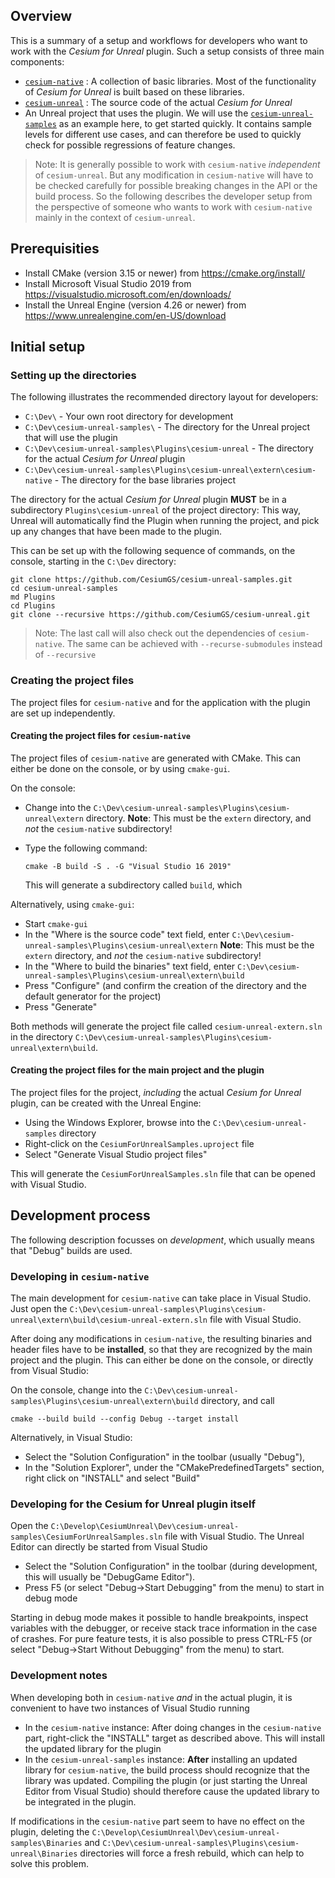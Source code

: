 ## Overview

This is a summary of a setup and workflows for developers who want to work with the *Cesium for Unreal* plugin. Such a setup consists of three main components:

- [`cesium-native`](https://github.com/CesiumGS/cesium-native) : A collection of basic libraries. Most of the functionality of *Cesium for Unreal* is built based on these libraries.
- [`cesium-unreal`](https://github.com/CesiumGS/cesium-unreal) : The source code of the actual *Cesium for Unreal*
- An Unreal project that uses the plugin. We will use the [`cesium-unreal-samples`](https://github.com/CesiumGS/cesium-unreal-samples) as an example here, to get started quickly. It contains sample levels for different use cases, and can therefore be used to quickly check for possible regressions of feature changes.

> Note: It is generally possible to work with `cesium-native` *independent* of `cesium-unreal`. But any modification in `cesium-native` will have to be checked carefully for possible breaking changes in the API or the build process. So the following describes the developer setup from the perspective of someone who wants to work with `cesium-native` mainly in the context of `cesium-unreal`.

## Prerequisities

- Install CMake (version 3.15 or newer) from https://cmake.org/install/
- Install Microsoft Visual Studio 2019 from https://visualstudio.microsoft.com/en/downloads/ 
- Install the Unreal Engine (version 4.26 or newer) from https://www.unrealengine.com/en-US/download


## Initial setup 

### Setting up the directories

The following illustrates the recommended directory layout for developers:

- `C:\Dev\`  - Your own root directory for development
- `C:\Dev\cesium-unreal-samples\` - The directory for the Unreal project that will use the plugin
- `C:\Dev\cesium-unreal-samples\Plugins\cesium-unreal` - The directory for the actual *Cesium for Unreal* plugin
- `C:\Dev\cesium-unreal-samples\Plugins\cesium-unreal\extern\cesium-native` - The directory for the base libraries project

The directory for the actual *Cesium for Unreal* plugin **MUST** be in a subdirectory `Plugins\cesium-unreal` of the project directory: This way, Unreal will automatically find the Plugin when running the project, and pick up any changes that have been made to the plugin.

This can be set up with the following sequence of commands, on the console, starting in the `C:\Dev` directory:

    git clone https://github.com/CesiumGS/cesium-unreal-samples.git
    cd cesium-unreal-samples
    md Plugins
    cd Plugins
    git clone --recursive https://github.com/CesiumGS/cesium-unreal.git

> Note: The last call will also check out the dependencies of `cesium-native`. The same can be achieved with `--recurse-submodules` instead of `--recursive`

### Creating the project files

The project files for `cesium-native` and for the application with the plugin are set up independently.

#### Creating the project files for `cesium-native` 

The project files of `cesium-native` are generated with CMake. This can either be done on the console, or by using `cmake-gui`.

On the console:

- Change into the `C:\Dev\cesium-unreal-samples\Plugins\cesium-unreal\extern` directory. 
  **Note**: This must be the `extern` directory, and *not* the `cesium-native` subdirectory!
- Type the following command:

      cmake -B build -S . -G "Visual Studio 16 2019"

  This will generate a subdirectory called `build`, which 

Alternatively, using `cmake-gui`:

- Start `cmake-gui`
- In the "Where is the source code" text field, enter
  `C:\Dev\cesium-unreal-samples\Plugins\cesium-unreal\extern`
  **Note**: This must be the `extern` directory, and *not* the `cesium-native` subdirectory!
- In the "Where to build the binaries" text field, enter
  `C:\Dev\cesium-unreal-samples\Plugins\cesium-unreal\extern\build`
- Press "Configure" (and confirm the creation of the directory and the default generator for the project)
- Press "Generate"

Both methods will generate the project file called `cesium-unreal-extern.sln` in the directory `C:\Dev\cesium-unreal-samples\Plugins\cesium-unreal\extern\build`. 


#### Creating the project files for the main project and the plugin

The project files for the project, *including* the actual *Cesium for Unreal* plugin, can be created with the Unreal Engine: 

- Using the Windows Explorer, browse into the `C:\Dev\cesium-unreal-samples` directory
- Right-click on the `CesiumForUnrealSamples.uproject` file
- Select "Generate Visual Studio project files"

This will generate the `CesiumForUnrealSamples.sln` file that can be opened with Visual Studio.


## Development process

The following description focusses on *development*, which usually means that "Debug" builds are used. 

### Developing in `cesium-native` 

The main development for `cesium-native` can take place in Visual Studio. Just open the `C:\Dev\cesium-unreal-samples\Plugins\cesium-unreal\extern\build\cesium-unreal-extern.sln` file with Visual Studio. 

After doing any modifications in `cesium-native`, the resulting binaries and header files have to be **installed**, so that they are recognized by the main project and the plugin. This can either be done on the console, or directly from Visual Studio:

On the console, change into the `C:\Dev\cesium-unreal-samples\Plugins\cesium-unreal\extern\build` directory, and call

    cmake --build build --config Debug --target install

Alternatively, in Visual Studio:

- Select the "Solution Configuration" in the toolbar (usually "Debug"),
- In the "Solution Explorer", under the "CMakePredefinedTargets" section, right click on "INSTALL" and select "Build"


### Developing for the Cesium for Unreal plugin itself

Open the `C:\Develop\CesiumUnreal\Dev\cesium-unreal-samples\CesiumForUnrealSamples.sln` file with Visual Studio. The Unreal Editor can directly be started from Visual Studio

- Select the "Solution Configuration" in the toolbar (during development, this will usually be "DebugGame Editor"). 
- Press F5 (or select "Debug->Start Debugging" from the menu) to start in debug mode

Starting in debug mode makes it possible to handle breakpoints, inspect variables with the debugger, or receive stack trace information in the case of crashes. For pure feature tests, it is also possible to press CTRL-F5 (or select "Debug->Start Without Debugging" from the menu) to start.


### Development notes

When developing both in `cesium-native` *and* in the actual plugin, it is convenient to have two instances of Visual Studio running

- In the `cesium-native` instance: After doing changes in the `cesium-native` part, right-click the "INSTALL" target as described above. This will install the updated library for the plugin
- In the `cesium-unreal-samples` instance: **After** installing an updated library for `cesium-native`, the build process should recognize that the library was updated. Compiling the plugin (or just starting the Unreal Editor from Visual Studio) should therefore cause the updated library to be integrated in the plugin.

If modifications in the `cesium-native` part seem to have no effect on the plugin, deleting the `C:\Develop\CesiumUnreal\Dev\cesium-unreal-samples\Binaries` and `C:\Dev\cesium-unreal-samples\Plugins\cesium-unreal\Binaries` directories will force a fresh rebuild, which can help to solve this problem.
